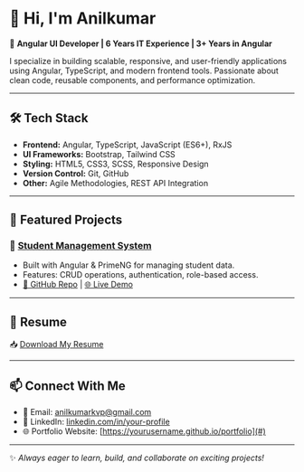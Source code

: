 # 👋 Hi, I'm Anilkumar

🚀 **Angular UI Developer | 6 Years IT Experience | 3+ Years in Angular**

I specialize in building scalable, responsive, and user-friendly applications using Angular, TypeScript, and modern frontend tools. Passionate about clean code, reusable components, and performance optimization.

---

## 🛠 Tech Stack
- **Frontend:** Angular, TypeScript, JavaScript (ES6+), RxJS  
- **UI Frameworks:** Bootstrap, Tailwind CSS 
- **Styling:** HTML5, CSS3, SCSS, Responsive Design  
- **Version Control:** Git, GitHub  
- **Other:** Agile Methodologies, REST API Integration  

---

## 📂 Featured Projects

### 🔹 [Student Management System](#)
- Built with Angular & PrimeNG for managing student data.  
- Features: CRUD operations, authentication, role-based access.  
- [🔗 GitHub Repo](#) | [🌐 Live Demo](#)

---

## 📄 Resume
📥 [Download My Resume](#)  

---

## 📫 Connect With Me
- 📧 Email: anilkumarkvp@gmail.com  
- 🔗 LinkedIn: [linkedin.com/in/your-profile](#)  
- 🌐 Portfolio Website: [https://yourusername.github.io/portfolio](#)  

---
✨ *Always eager to learn, build, and collaborate on exciting projects!*
